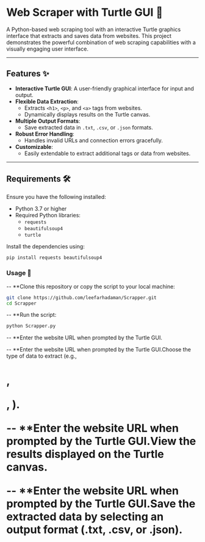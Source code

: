 # Web Scraper with Turtle GUI 🐢

A Python-based web scraping tool with an interactive Turtle graphics interface that extracts and saves data from websites. This project demonstrates the powerful combination of web scraping capabilities with a visually engaging user interface.

---

## Features ✨

- **Interactive Turtle GUI**: A user-friendly graphical interface for input and output.
- **Flexible Data Extraction**:
  - Extracts `<h1>`, `<p>`, and `<a>` tags from websites.
  - Dynamically displays results on the Turtle canvas.
- **Multiple Output Formats**:
  - Save extracted data in `.txt`, `.csv`, or `.json` formats.
- **Robust Error Handling**:
  - Handles invalid URLs and connection errors gracefully.
- **Customizable**:
  - Easily extendable to extract additional tags or data from websites.

---

## Requirements 🛠️

Ensure you have the following installed:
- Python 3.7 or higher
- Required Python libraries:
  - `requests`
  - `beautifulsoup4`
  - `turtle`
  
Install the dependencies using:

```bash
pip install requests beautifulsoup4
```
### Usage 🚀

-- **Clone this repository or copy the script to your local machine:

```bash
git clone https://github.com/leefarhadaman/Scrapper.git
cd Scrapper
```
-- **Run the script:
```bash
python Scrapper.py
```
-- **Enter the website URL when prompted by the Turtle GUI.

-- **Enter the website URL when prompted by the Turtle GUI.Choose the type of data to extract (e.g., <h1>, <p>, <a>).

-- **Enter the website URL when prompted by the Turtle GUI.View the results displayed on the Turtle canvas.

-- **Enter the website URL when prompted by the Turtle GUI.Save the extracted data by selecting an output format (.txt, .csv, or .json).



